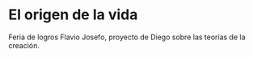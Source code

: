 El origen de la vida
====================

Feria de logros Flavio Josefo, proyecto de Diego sobre las teorías de la creación.
